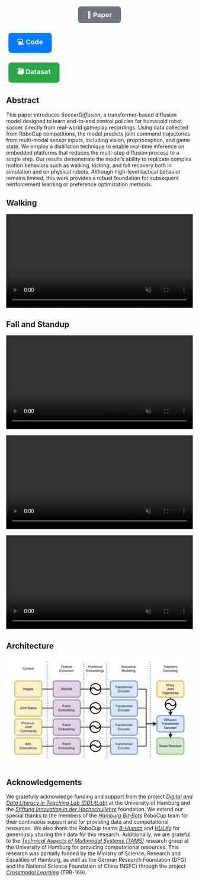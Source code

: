 <p align="center">
  <a href="#" style="
    display: inline-block;
    padding: 12px 24px;
    margin: 6px;
    font-size: 18px;
    font-weight: bold;
    color: white;
    background-color: #6c757d;
    border-radius: 8px;
    text-decoration: none;
  ">📄 Paper</a>

  <a href="https://github.com/bit-bots/SoccerDiffusion" style="
    display: inline-block;
    padding: 12px 24px;
    margin: 6px;
    font-size: 18px;
    font-weight: bold;
    color: white;
    background-color: #007bff;
    border-radius: 8px;
    text-decoration: none;
  ">💻 Code</a>

  <a href="https://data.bit-bots.de/SoccerDiffusion/dataset/robocup_2024_german_open_2025.sqlite3.gz" style="
    display: inline-block;
    padding: 12px 24px;
    margin: 6px;
    font-size: 18px;
    font-weight: bold;
    color: white;
    background-color: #28a745;
    border-radius: 8px;
    text-decoration: none;
  ">🗃️ Dataset</a>
</p>

## Abstract

This paper introduces *SoccerDiffusion*, a transformer-based diffusion model designed to learn end-to-end control policies for humanoid robot soccer directly from real-world gameplay recordings.
Using data collected from RoboCup competitions, the model predicts joint command trajectories from multi-modal sensor inputs, including vision, proprioception, and game state.
We employ a distillation technique to enable real-time inference on embedded platforms that reduces the multi-step diffusion process to a single step.
Our results demonstrate the model’s ability to replicate complex motion behaviors such as walking, kicking, and fall recovery both in simulation and on physical robots.
Although high-level tactical behavior remains limited, this work provides a robust foundation for subsequent reinforcement learning or preference optimization methods.

## Walking

<video width="100%" src="assets/walk.mp4" controls muted loop autoplay playsinline>
</video>

## Fall and Standup

<video width="100%" src="assets/get_up_fall_back.mp4" controls muted loop autoplay playsinline ></video>

<video width="100%" src="assets/get_up_fall_right.mp4" controls muted loop autoplay playsinline ></video>

<video width="100%" src="assets/get_up_fall_front.mp4" controls muted loop autoplay playsinline ></video>

## Architecture

![image](architecture.png)

## Acknowledgements

We gratefully acknowledge funding and support from the project [*Digital and Data Literacy in Teaching Lab (DDLitLab)*](https://www.hcl.uni-hamburg.de/ddlitlab.html) at the University of Hamburg and the [*Stiftung Innovation in der Hochschullehre*](https://stiftung-hochschullehre.de/) foundation.
We extend our special thanks to the members of the [*Hamburg Bit-Bots*](https://bit-bots.de/) RoboCup team for their continuous support and for providing data and computational resources.
We also thank the RoboCup teams [*B-Human*](https://b-human.de/) and [*HULKs*](https://hulks.de/) for generously sharing their data for this research.
Additionally, we are grateful to the [*Technical Aspects of Multimodal Systems (TAMS)*](https://tams.informatik.uni-hamburg.de/) research group at the University of Hamburg for providing computational resources.
This research was partially funded by the Ministry of Science, Research and Equalities of Hamburg, as well as the German Research Foundation (DFG) and the National Science Foundation of China (NSFC) through the project [*Crossmodal Learning*](https://www.crossmodal-learning.org/home.html) (TRR-169).
